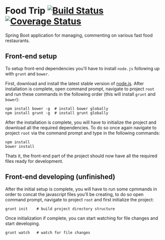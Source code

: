 # Food Trip [![Build Status](https://travis-ci.org/Chark/food-trip.svg?branch=master)](https://travis-ci.org/Chark/food-trip) [![Coverage Status](https://coveralls.io/repos/github/Chark/food-trip/badge.svg?branch=master)](https://coveralls.io/github/Chark/food-trip?branch=master)
Spring Boot application for managing, commenting on various fast food restaurants. 

## Front-end setup
To setup front-end dependencies you'll have to install `node.js` following up with `grunt` and `bower`.

First, download and install the latest stable version of [node.js](https://nodejs.org/en/download/). After installation is complete, open command prompt, navigate to project `root` and run these commands in the following order (this will install `grunt` and `bower`):

```
npm install bower -g  # install bower globally
npm install grunt -g  # install grunt globally
```

After the installation is complete, you will have to initialize the project and download all the required dependencies. To do so once again navigate to project `root` via the command prompt and type in the following commands:

```
npm install
bower install
```

Thats it, the front-end part of the project should now have all the required files ready for development.

## Front-end developing (unfinished)
After the initial setup is complete, you will have to run some cpmmands in order to concat the javascript files you'll be creating, to do so open command prompt, navigate to project `root` and first initialize the project:

```
grunt init    # build project directory structure
```

Once initialization if complete, you can start watching for file changes and start developing.
```
grunt watch   # watch for file changes
```
